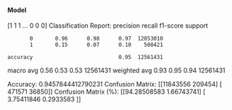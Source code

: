 #### Model
[1 1 1 ... 0 0 0]
Classification Report:
              precision    recall  f1-score   support

           0       0.96      0.98      0.97  12053010
           1       0.15      0.07      0.10    508421

    accuracy                           0.95  12561431
   macro avg       0.56      0.53      0.53  12561431
weighted avg       0.93      0.95      0.94  12561431

Accuracy: 0.9457844412790231
Confusion Matrix:
[[11843556   209454]
 [  471571    36850]]
Confusion Matrix (%):
[[94.28508583  1.66743741]
 [ 3.75411846  0.2933583 ]]
